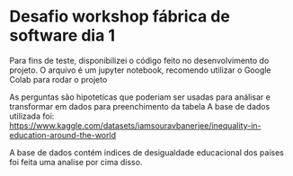 # Desafio workshop fábrica de software dia 1

Para fins de teste, disponibilizei o código feito no desenvolvimento do projeto.
O arquivo é um jupyter notebook, recomendo utilizar o Google Colab para rodar o projeto

As perguntas são hipotetícas que poderiam ser usadas para análisar e transformar em dados para preenchimento da tabela
A base de dados utilizada foi: https://www.kaggle.com/datasets/iamsouravbanerjee/inequality-in-education-around-the-world

A base de dados contém indices de desigualdade educacional dos países foi feita uma analise por cima disso.